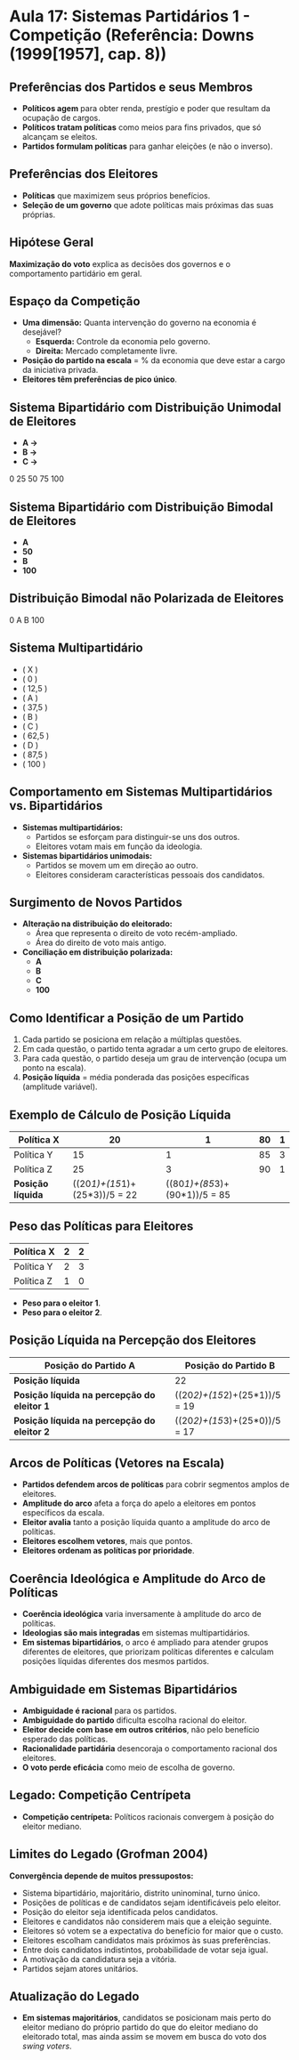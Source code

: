 # Aula 17: Sistemas Partidários 1 - Competição (Referência: Downs (1999[1957], cap. 8))

## Preferências dos Partidos e seus Membros
- **Políticos agem** para obter renda, prestígio e poder que resultam da ocupação de cargos.
- **Políticos tratam políticas** como meios para fins privados, que só alcançam se eleitos.
- **Partidos formulam políticas** para ganhar eleições (e não o inverso).

## Preferências dos Eleitores
- **Políticas** que maximizem seus próprios benefícios.
- **Seleção de um governo** que adote políticas mais próximas das suas próprias.

## Hipótese Geral
**Maximização do voto** explica as decisões dos governos e o comportamento partidário em geral.

## Espaço da Competição
- **Uma dimensão:** Quanta intervenção do governo na economia é desejável?
  - **Esquerda:** Controle da economia pelo governo.
  - **Direita:** Mercado completamente livre.
- **Posição do partido na escala** = % da economia que deve estar a cargo da iniciativa privada.
- **Eleitores têm preferências de pico único**.

## Sistema Bipartidário com Distribuição Unimodal de Eleitores
- **A →**
- **B →**
- **C →**

0    25    50    75    100

## Sistema Bipartidário com Distribuição Bimodal de Eleitores
- **A**
- **50**
- **B**
- **100**

## Distribuição Bimodal não Polarizada de Eleitores
0 A B 100

## Sistema Multipartidário
- \( X \)
- \( 0 \)
- \( 12,5 \)
- \( A \)
- \( 37,5 \)
- \( B \)
- \( C \)
- \( 62,5 \)
- \( D \)
- \( 87,5 \)
- \( 100 \)

## Comportamento em Sistemas Multipartidários vs. Bipartidários
- **Sistemas multipartidários:**
  - Partidos se esforçam para distinguir-se uns dos outros.
  - Eleitores votam mais em função da ideologia.
- **Sistemas bipartidários unimodais:**
  - Partidos se movem um em direção ao outro.
  - Eleitores consideram características pessoais dos candidatos.

## Surgimento de Novos Partidos
- **Alteração na distribuição do eleitorado:**
  - Área que representa o direito de voto recém-ampliado.
  - Área do direito de voto mais antigo.
- **Conciliação em distribuição polarizada:**
  - **A**
  - **B**
  - **C**
  - **100**

## Como Identificar a Posição de um Partido
1. Cada partido se posiciona em relação a múltiplas questões.
2. Em cada questão, o partido tenta agradar a um certo grupo de eleitores.
3. Para cada questão, o partido deseja um grau de intervenção (ocupa um ponto na escala).
4. **Posição líquida** = média ponderada das posições específicas (amplitude variável).

## Exemplo de Cálculo de Posição Líquida

| Política X    | 20    | 1    | 80    | 1    |
|---------------|-------|------|-------|------|
| Política Y    | 15    | 1    | 85    | 3    |
| Política Z    | 25    | 3    | 90    | 1    |
| **Posição líquida** | ((20*1)+(15*1)+(25*3))/5 = 22 | ((80*1)+(85*3)+(90*1))/5 = 85 |

## Peso das Políticas para Eleitores

| Política X    | 2    | 2    |
|---------------|------|------|
| Política Y    | 2    | 3    |
| Política Z    | 1    | 0    |

- **Peso para o eleitor 1**.
- **Peso para o eleitor 2**.

## Posição Líquida na Percepção dos Eleitores

| Posição do Partido A | Posição do Partido B |
|----------------------|----------------------|
| **Posição líquida**    | 22                   | 85                   |
| **Posição líquida na percepção do eleitor 1** | ((20*2)+(15*2)+(25*1))/5 = 19 | ((80*2)+(85*2)+(90*1))/5 = 84 |
| **Posição líquida na percepção do eleitor 2** | ((20*2)+(15*3)+(25*0))/5 = 17 | ((80*2)+(85*3)+(90*0))/5 = 83 |

## Arcos de Políticas (Vetores na Escala)
- **Partidos defendem arcos de políticas** para cobrir segmentos amplos de eleitores.
- **Amplitude do arco** afeta a força do apelo a eleitores em pontos específicos da escala.
- **Eleitor avalia** tanto a posição líquida quanto a amplitude do arco de políticas.
- **Eleitores escolhem vetores**, mais que pontos.
- **Eleitores ordenam as políticas por prioridade**.

## Coerência Ideológica e Amplitude do Arco de Políticas
- **Coerência ideológica** varia inversamente à amplitude do arco de políticas.
- **Ideologias são mais integradas** em sistemas multipartidários.
- **Em sistemas bipartidários**, o arco é ampliado para atender grupos diferentes de eleitores, que priorizam políticas diferentes e calculam posições líquidas diferentes dos mesmos partidos.

## Ambiguidade em Sistemas Bipartidários
- **Ambiguidade é racional** para os partidos.
- **Ambiguidade do partido** dificulta escolha racional do eleitor.
- **Eleitor decide com base em outros critérios**, não pelo benefício esperado das políticas.
- **Racionalidade partidária** desencoraja o comportamento racional dos eleitores.
- **O voto perde eficácia** como meio de escolha de governo.

## Legado: Competição Centrípeta
- **Competição centrípeta:** Políticos racionais convergem à posição do eleitor mediano.

## Limites do Legado (Grofman 2004)
**Convergência depende de muitos pressupostos:**
- Sistema bipartidário, majoritário, distrito uninominal, turno único.
- Posições de políticas e de candidatos sejam identificáveis pelo eleitor.
- Posição do eleitor seja identificada pelos candidatos.
- Eleitores e candidatos não considerem mais que a eleição seguinte.
- Eleitores só votem se a expectativa do benefício for maior que o custo.
- Eleitores escolham candidatos mais próximos às suas preferências.
- Entre dois candidatos indistintos, probabilidade de votar seja igual.
- A motivação da candidatura seja a vitória.
- Partidos sejam atores unitários.

## Atualização do Legado
- **Em sistemas majoritários**, candidatos se posicionam mais perto do eleitor mediano do próprio partido do que do eleitor mediano do eleitorado total, mas ainda assim se movem em busca do voto dos *swing voters*.
